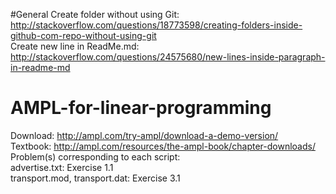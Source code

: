 #General
Create folder without using Git: http://stackoverflow.com/questions/18773598/creating-folders-inside-github-com-repo-without-using-git  
Create new line in ReadMe.md: http://stackoverflow.com/questions/24575680/new-lines-inside-paragraph-in-readme-md  
  
# AMPL-for-linear-programming
Download: http://ampl.com/try-ampl/download-a-demo-version/  
Textbook: http://ampl.com/resources/the-ampl-book/chapter-downloads/  
Problem(s) corresponding to each script:  
advertise.txt: Exercise 1.1  
transport.mod, transport.dat: Exercise 3.1 


